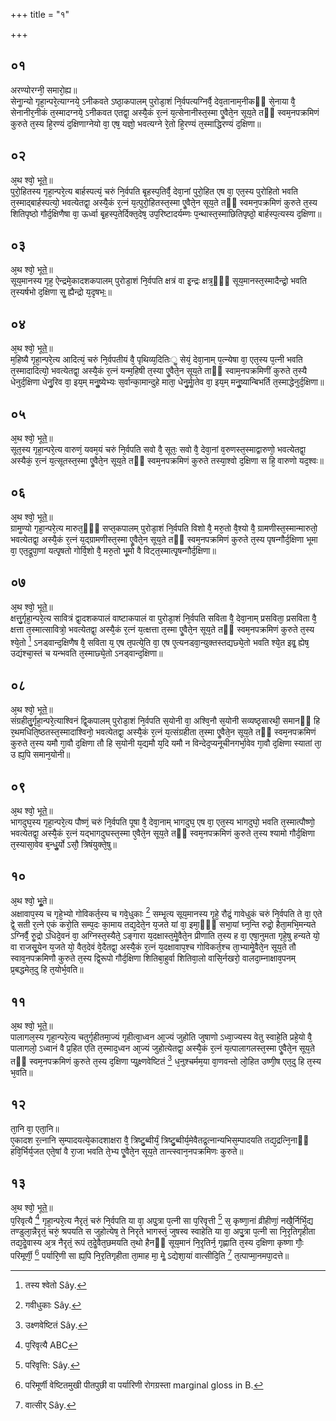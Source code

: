 +++
title = "१"

+++
## ०१
अरण्योरग्नी᳘ समारो᳘ह्य॥  
सेनाॗन्यो गृहा᳘न्परे᳘त्याग्नये᳘ ऽनीकवते ऽष्ठा᳘कपालम् पुरोडा᳘शं नि᳘र्वपत्यग्निर्वै᳘ देव᳘तानाम᳘नीकᳫं से᳘नाया वै᳘ सेनानीर᳘नीकं त᳘स्मादग्नये᳘ ऽनीकवत एतद्वा᳘ अस्यै᳘कं र᳘त्नं य᳘त्सेनानीस्त᳘स्मा एॗवैते᳘न सूय᳘ते तᳫं स्वम᳘नपक्रमिणं कुरुते त᳘स्य हि᳘रण्यं द᳘क्षिणाग्नेयो वा᳘ एष᳘ यज्ञो᳘ भवत्यग्ने रे᳘तो हि᳘रण्यं त᳘स्माद्धिरण्यं द᳘क्षिणा॥  
## ०२
अ᳘थ श्वो᳘ भूते᳟॥  
पुरो᳘हितस्य गृहा᳘न्परे᳘त्य बार्हस्पत्यं᳘ चरुं नि᳘र्वपति बृ᳘हस्प᳘तिर्वै᳘ देवा᳘नां पुरो᳘हित एष वा᳘ एत᳘स्य पुरोहितो भवति त᳘स्माद्बार्हस्पत्यो᳘ भवत्येतद्वा᳘ अस्यै᳘कं र᳘त्नं य᳘त्पुरो᳘हितस्त᳘स्मा एॗवैते᳘न सूय᳘ते तᳫं स्वमन᳘पक्रमिणं कुरुते त᳘स्य शितिपृष्ठो गौर्द᳘क्षिणैषा वा᳘ ऊर्ध्वा बृ᳘हस्प᳘तेर्दिक्त᳘देष᳘ उप᳘रिष्टादर्यम्णः प᳘न्थास्त᳘स्माछितिपृष्ठो᳘ बार्हस्प᳘त्यस्य द᳘क्षिणा॥  
## ०३
अ᳘थ श्वो᳘ भूते᳟॥  
सूय᳘मानस्य गृह᳘ ऐन्द्रमे᳘कादशकपालम् पुरोडा᳘शं नि᳘र्वपति क्षत्रं वा इ᳘न्द्रः क्षत्र᳘ᳫं᳘ सूय᳘मानस्त᳘स्मादैन्द्रो᳘ भवति त᳘स्यर्षभो द᳘क्षिणा सॗ ह्यैन्द्रो य᳘दृषभः᳟॥  
## ०४
अ᳘थ श्वो᳘ भूते᳟॥  
म᳘हिष्यै गृहा᳘न्परे᳘त्य आदित्यं᳘ चरुं नि᳘र्वपतीयं वै᳘ पृथिव्य᳘दितिःॗ सेयं᳘ देवा᳘नाम् प᳘त्न्येषा वा᳘ एत᳘स्य प᳘त्नी भवति त᳘स्मादादित्यो᳘ भवत्येतद्वा᳘ अस्यै᳘कं र᳘त्नं यन्म᳘हिषी त᳘स्या एॗवैते᳘न सूय᳘ते ताᳫं स्वाम᳘नपक्रमिणीं कुरुते त᳘स्यै धेनुर्द᳘क्षिणा धेनु᳘रिव वा᳘ इय᳘म् मनुॗष्येभ्यः स᳘र्वान्का᳘मान्दुहे माता᳘ धेनु᳘र्माॗतेव वा᳘ इय᳘म् मनुॗष्यान्बिभर्ति त᳘स्माद्धेनुर्द᳘क्षिणा॥  
## ०५
अ᳘थ श्वो᳘ भूते᳟॥  
सूत᳘स्य गृहा᳘न्परे᳘त्य वारुणं᳘ यवम᳘यं चरुं नि᳘र्वपति सवो वै᳘ सूतः᳘ सवो वै᳘ देवा᳘नां व᳘रुणस्त᳘स्माद्वारुणो᳘ भवत्येतद्वा᳘ अस्यैकं᳘ र᳘त्नं य᳘त्सूतस्त᳘स्मा एॗवैते᳘न सूय᳘ते तᳫं स्वम᳘नपक्रमिणं कुरुते तस्या᳘श्वो द᳘क्षिणा स हि᳘ वारुणो यद᳘श्वः॥  
## ०६
अ᳘थ श्वो᳘ भूते᳟॥  
ग्रामॗण्यो गृहा᳘न्परे᳘त्य मारुत᳘ᳫं᳘ सप्त᳘कपालम् पुरोडा᳘शं नि᳘र्वपति विशो वै᳘ मरु᳘तो वै᳘श्यो वै᳘ ग्रामणीस्त᳘स्मान्मारुतो᳘ भवत्येतद्वा᳘ अस्यै᳘कं र᳘त्नं य᳘द्ग्रामणीस्त᳘स्मा एॗवैते᳘न सूय᳘ते तᳫं स्वम᳘नपक्रमिणं कुरुते त᳘स्य पृषन्गौर्द᳘क्षिणा भूमा वा᳘ एत᳘द्रूपा᳘णां यत्पृ᳘षतो गोर्वि᳘शो वै᳘ मरु᳘तो भू᳘मो वै विट्त᳘स्मात्पृ᳘षन्गौर्द᳘क्षिणा॥  
## ०७
अ᳘थ श्वो᳘ भूते᳟॥  
क्षत्तु᳘र्गृहा᳘न्परे᳘त्य सावित्रं द्वा᳘दशकपालं वाष्टाकपालं वा पुरोडा᳘शं नि᳘र्वपति सविता वै᳘ देवा᳘नाम् प्रसविता᳘ प्रसविता वै᳘ क्षत्ता त᳘स्मात्सावित्रो᳘ भवत्येतद्वा᳘ अस्यै᳘कं र᳘त्नं य᳘त्क्षत्ता त᳘स्मा एॗवैते᳘न सूय᳘ते तᳫं स्वम᳘नपक्रमिणं कुरुते त᳘स्य श्ये᳘तो [^1] ऽनड्वान्द᳘क्षिणैष वै᳘ सविता य᳘ एष त᳘पत्ये᳘ति वा᳘ एष ए᳘त्यनड्वा᳘न्युक्तस्तद्यछ्ये᳘तो भवति श्ये᳘त इवॗ ह्येष᳘ उद्यंश्चा᳘स्तं च यन्भवति त᳘स्माछ्ये᳘तो ऽनड्वान्द᳘क्षिणा॥  

[^1]: तस्य श्वेतो Sây.  

## ०८
अ᳘थ श्वो᳘ भूते᳟॥  
संग्रहीतु᳘र्गृहा᳘न्परे᳘त्याश्विनं द्वि᳘कपालम् पुरोडा᳘शं नि᳘र्वपति स᳘योनी वा᳘ अश्वि᳘नौ स᳘योनी सव्यष्ठृसारथी᳘ समानᳫं हि र᳘थमधिति᳘ष्ठतस्त᳘स्मादाश्विनो᳘ भवत्येतद्वा᳘ अस्यै᳘कं र᳘त्नं य᳘त्संग्रहीता त᳘स्मा एॗवैते᳘न सूय᳘ते तᳫं स्वम᳘नपक्रमिणं कुरुते त᳘स्य यमौ गा᳘वौ द᳘क्षिणा तौ हि स᳘योनी य᳘द्यमौ य᳘दि यमौ न विन्देद᳘प्यनूचीनगर्भा᳘वेव गा᳘वौ द᳘क्षिणा स्यातां ता᳘ उ ह्य᳘पि समान᳘योनी॥  
## ०९
अ᳘थ श्वो᳘ भूते᳟॥  
भागदुघ᳘स्य गृहा᳘न्परे᳘त्य पौष्णं᳘ चरुं नि᳘र्वपति पूषा वै᳘ देवा᳘नाम् भागदुघ᳘ एष वा᳘ एत᳘स्य भागदुघो᳘ भवति त᳘स्मात्पौष्णो᳘ भवत्येतद्वा᳘ अस्यै᳘कं र᳘त्नं यद्भागदुघस्त᳘स्मा ए᳘वैते᳘न सूय᳘ते तᳫं स्वम᳘नपक्रमिणं कुरुते त᳘स्य श्यामो गौर्द᳘क्षिणा त᳘स्यासा᳘वेव ब᳘न्धुॗर्यो ऽसौ᳘ त्रिषंयुक्ते᳘षु॥  
## १०
अ᳘थ श्वो᳘ भूॗते॥  
अक्षावाप᳘स्य च गृहे᳘भ्यो गोविकर्त᳘स्य च गवे᳘धुकाः [^2] सम्भृ᳘त्य सूय᳘मानस्य गृहे᳘ रौद्रं᳘ गावेधुकं चरुं नि᳘र्वपति ते वा᳘ एते द्वे᳘ सती र᳘त्ने ए᳘कं करो᳘ति सम्प᳘दः का᳘माय तद्य᳘देते᳘न य᳘जते यां वा᳘ इमा᳘ᳫं᳘ सभा᳘यां घ्न᳘न्ति रुद्रो᳘ हैता᳘मभि᳘मन्यते ऽग्निर्वै᳘ रुॗद्रो ऽधिदे᳘वनं वा᳘ अग्निस्त᳘स्यैते᳘ ऽङ्गारा य᳘दक्षास्त᳘मेॗवैते᳘न प्रीणाति त᳘स्य ह वा᳘ एषा᳘नुमता गृहे᳘षु हन्यते यो᳘ वा राजसू᳘येन य᳘जते यो᳘ वैत᳘देवं वे᳘दैतद्वा᳘ अस्यै᳘कं र᳘त्नं य᳘दक्षावाप᳘श्च गोविकर्त᳘श्च ता᳘भ्यामेॗवैते᳘न सूय᳘ते तौ स्वाव᳘नपक्रमिणौ कुरुते त᳘स्य द्वि᳘रूपो गौर्द᳘क्षिणा शितिबा᳘हुर्वा शितिवा᳘लो वासि᳘र्नखरो᳘ वालदा᳘म्नाक्षाव᳘पनम् प्र᳘बद्धमेत᳘दु हि त᳘योर्भ᳘वति॥  

[^2]: गवीधुकाः Sây. 

## ११
अ᳘थ श्वो᳘ भूते᳟॥  
पालागल᳘स्य गृहा᳘न्परे᳘त्य चतुर्गृहीतमा᳘ज्यं गृहीत्वा᳘ध्वन आ᳘ज्यं जुहोति जुषाणो ऽध्वा᳘ज्यस्य वेतु स्वाहे᳘ति प्रहे᳘यो वै᳘ पालागलो᳘ ऽध्वानं वै प्र᳘हित एति त᳘स्माद᳘ध्वन आ᳘ज्यं जुहोत्येतद्वा᳘ अस्यै᳘कं र᳘त्नं य᳘त्पालागलस्त᳘स्मा एॗवैते᳘न सूय᳘ते तᳫं स्वम᳘नपक्रमिणं कुरुते त᳘स्य द᳘क्षिणा प्यु᳘क्ष्णवेष्टितं [^3] ध᳘नुश्चर्मम᳘या वा᳘णवन्तो लो᳘हित उष्णी᳘ष एत᳘दु हि त᳘स्य भ᳘वति॥  

[^3]: उक्ष्णवेष्टितं Sây. 

## १२
ता᳘नि वा᳘ एता᳘नि॥  
ए᳘कादश र᳘त्नानि स᳘म्पादयत्ये᳘कादशाक्षरा वै᳘ त्रिष्टु᳘ब्वीर्यं᳘ त्रिष्टु᳘ब्वीर्य᳘मेवैतद्र᳘त्नान्यभिस᳘म्पादयति तद्य᳘द्रत्नि᳘नाᳫं हवि᳘र्भिर्य᳘जत एते᳘षां वै रा᳘जा भवति ते᳘भ्य एॗवैते᳘न सूय᳘ते तान्त्स्वान᳘नपक्रमिणः कुरुते॥  
## १३
अ᳘थ श्वो᳘ भूते᳟॥  
प᳘रिवृत्यै [^4] गृहा᳘न्परे᳘त्य नैरृतं᳘ चरुं नि᳘र्वपति या वा᳘ अपु᳘त्रा प᳘त्नी सा प᳘रिवृत्ती [^5] स᳘ कृष्णा᳘नां व्रीहीणां᳘ नखै᳘र्निर्भि᳘द्य तण्डुला᳘न्नैरृतं᳘ चरुं᳘ श्रपयति स जुहोत्येष᳘ ते निरृते भागस्तं᳘ जुषस्व स्वाहेति या वा᳘ अपु᳘त्रा प᳘त्नी सा नि᳘रृतिगृहीता तद्य᳘देॗवास्य अ᳘त्र नैरृतं᳘ रूपं त᳘देॗवैत᳘छमयति त᳘थो हैनᳫं सूय᳘मानं नि᳘रृतिर्न᳘ गृह्णाति त᳘स्य द᳘क्षिणा कृष्णा गौः᳘ परिमूर्णी᳘ [^6] पर्यारि᳘णी सा ह्य᳘पि नि᳘रृतिगृहीता ता᳘माह मा᳘ मेॗ ऽद्येशा᳘यां वात्सीदि᳘ति [^7] त᳘त्पाप्मा᳘नमपा᳘दत्ते॥  

[^4]: प᳘रिवृत्यै ABC 
[^5]: परिवृत्ति: Sây. 
[^6]: परिमूर्णी वेष्टितमुखी पीतपुछी वा पर्यारिणी रोगग्रस्ता marginal gloss in B. 
[^7]: वात्सीर् Sây.